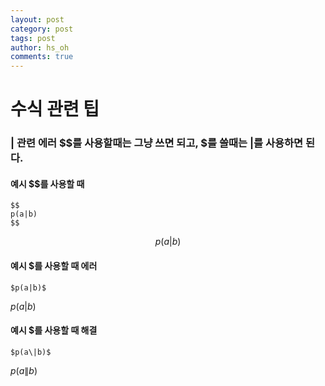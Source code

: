 ```yaml
---
layout: post
category: post
tags: post
author: hs_oh
comments: true
---
```


# 수식 관련 팁
### | 관련 에러 $$를 사용할때는 그냥 쓰면 되고, $를 쓸때는 \|를 사용하면 된다. 
#### 예시 $$를 사용할 때

```
$$
p(a|b)
$$
```

$$
p(a|b)
$$

#### 예시 $를 사용할 때 에러

```
$p(a|b)$
```

$p(a|b)$

#### 예시 $를 사용할 때 해결

```
$p(a\|b)$
```

$p(a\|b)$
